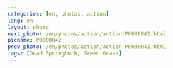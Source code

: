 ```yaml
---
categories: [en, photos, action]
lang: en
layout: photo
next_photo: /en/photos/action/action-P0000043.html
picname: P0000042
prev_photo: /en/photos/action/action-P0000041.html
tags: [Dead Springbock, Green Grass]
---
```

